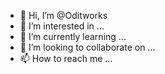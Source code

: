 - 👋 Hi, I’m @Oditworks
- 👀 I’m interested in ...
- 🌱 I’m currently learning ...
- 💞️ I’m looking to collaborate on ...
- 📫 How to reach me ...

<!---
Oditworks/Oditworks is a ✨ special ✨ repository because its `README.md` (this file) appears on your GitHub profile.
You can click the Preview link to take a look at your changes.
--->
